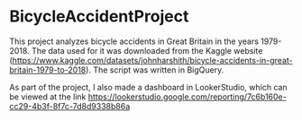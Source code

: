 # BicycleAccidentProject
This project analyzes bicycle accidents in Great Britain in the years 1979-2018. The data used for it was downloaded from the Kaggle website (https://www.kaggle.com/datasets/johnharshith/bicycle-accidents-in-great-britain-1979-to-2018). The script was written in BigQuery. 

As part of the project, I also made a dashboard in LookerStudio, which can be viewed at the link https://lookerstudio.google.com/reporting/7c6b160e-cc29-4b3f-8f7c-7d8d9338b86a
